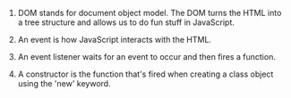 1.  DOM stands for document object model. The DOM turns the HTML into a tree structure     and allows us to do fun stuff in JavaScript.

2.  An event is how JavaScript interacts with the HTML.

3.  An event listener waits for an event to occur and then fires a function.

4.  A constructor is the function that's fired when creating a class object using the       'new' keyword.
